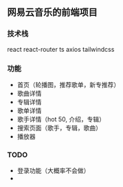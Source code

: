 ## 网易云音乐的前端项目

### 技术栈

react react-router ts axios tailwindcss

### 功能

- 首页（轮播图，推荐歌单，新专推荐）
- 歌曲详情
- 专辑详情
- 歌单详情
- 歌手详情（hot 50, 介绍，专辑）
- 搜索页面（歌手，专辑，歌曲）
- 播放器

### TODO

- 登录功能（大概率不会做）
-
